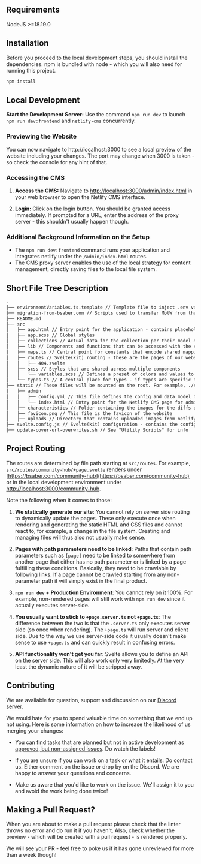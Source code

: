 ## Requirements

NodeJS >=18.19.0

## Installation

Before you proceed to the local development steps, you should install the dependencies. npm is bundled with node - which you will also need for running this project.

```bash
npm install
```

## Local Development

**Start the Development Server:** Use the command `npm run dev` to launch `npm run dev:frontend` and `netlify-cms` concurrently.

### Previewing the Website

You can now navigate to http://localhost:3000 to see a local preview of the website including your changes. The port may change when 3000 is taken - so check the console for any hint of that.

### Accessing the CMS

1. **Access the CMS:** Navigate to [http://localhost:3000/admin/index.html](http://localhost:3000/admin/index.html) in your web browser to open the Netlify CMS interface.

2. **Login:** Click on the login button. You should be granted access immediately. If prompted for a URL, enter the address of the proxy server - this shouldn't usually happen though.

### Additional Background Information on the Setup

- The `npm run dev:frontend` command runs your application and integrates netlify under the `/admin/index.html` routes.
- The CMS proxy server enables the use of the local strategy for content management, directly saving files to the local file system.

## Short File Tree Description

```txt
.
├── environmentVariables.ts.template // Template file to inject .env variables. Will be filled with envsubst in the build step. See "Building Details" for more info.
├── migration-from-bsaber.com // Scripts used to transfer MotW from the old page - can be ignored
├── README.md
├── src
│   ├── app.html // Entry point for the application - contains placeholder for special tags such as <svelte:head> as well
│   ├── app.scss // Global styles
│   ├── collections // Actual data for the collection per their model definiton. One folder = one collection
│   ├── lib // Components and functions that can be accessed with the $lib path
│   ├── maps.ts // Central point for constants that encode shared mappings of all kinds
│   ├── routes // Svelte(kit) routing - these are the pages of our website. See the "Project Routing" section for more details
│   │   ├── 404.svelte
│   ├── scss // Styles that are shared across multiple components
│   │   └── variables.scss // Defines a preset of colors and values to be used uniformly across the project - need a color? Import from here!
│   └── types.ts // A central place for types - if types are specific for a component (or similar) and not shared across the project, put them in the respective component file
├── static // These files will be mounted on the root. For example, ./static/example.jpg will later be accessible under https://bsaber.com/example.jpg
│   ├── admin
│   │   ├── config.yml // This file defines the config and data model for Netlify CMS - if you want to edit, add or remove a collection some changes will happen here
│   │   └── index.html // Entry point for the Netlify CMS page for admins
│   ├── characteristics // Folder containing the images for the diffs on the map cards
│   ├── favicon.png // This file is the favicon of the website
│   ├── uploads // Directory that contains uploaded images from netlify CMS
├── svelte.config.js // Svelte(kit) configuration - contains the configurations for crawling and SSG as well
├── update-cover-url-overwrites.sh // See "Utility Scripts" for info
```

## Project Routing

The routes are determined by file path starting at `src/routes`. For example, [`src/routes/community-hub/+page.svelte`](src/routes/community-hub/+page.svelte) renders under [https://bsaber.com/community-hub](https://bsaber.com/community-hub) or in the local development environment under [http://localhost:3000/community-hub](http://localhost:3000/community-hub).

Note the following when it comes to those:

1. **We statically generate our site**: You cannot rely on server side routing to dynamically update the pages. These only execute once when rendering and generating the static HTML and CSS files and cannot react to, for example, a change in the file system. Creating and managing files will thus also not usually make sense.

2. **Pages with path parameters need to be linked**: Paths that contain path parameters such as `[page]` need to be linked to somewhere from another page that either has no path parameter or is linked by a page fulfilling these conditions. Basically, they need to be crawlable by following links. If a page cannot be crawled starting from any non-parameter path it will simply exist in the final product.

3. **`npm run dev` ≠ Production Environment**: You cannot rely on it 100%. For example, non-rendered pages will still work with `npm run dev` since it actually executes server-side.

4. **You usually want to stick to `+page.server.ts` not `+page.ts`**: The difference between the two is that the `.server.ts` only executes server side (so once when rendering). The `+page.ts` will run server and client side. Due to the way we use server-side code it usually doesn't make sense to use `+page.ts` and can quickly result in confusing errors.

5. **API functionality won't get you far**: Svelte allows you to define an API on the server side. This will also work only very limitedly. At the very least the dynamic nature of it will be stripped away.

## Contributing

We are available for question, support and discussion on our [Discord server](https://discord.gg/VJZHUbt).

We would hate for you to spend valuable time on something that we end up not using. Here is some information on how to increase the likelihood of us merging your changes:

- You can find tasks that are planned but not in active development as [approved, but non-assigned issues](https://github.com/beastsaber/bsaber/issues?q=is%3Aopen+is%3Aissue+label%3Aapproved+no%3Aassignee). Do watch the labels!

- If you are unsure if you can work on a task or what it entails: Do contact us. Either comment on the issue or drop by on the Discord. We are happy to answer your questions and concerns.

- Make us aware that you'd like to work on the issue. We'll assign it to you and avoid the work being done twice!

## Making a Pull Request?

When you are about to make a pull request please check that the linter throws no error and do run it if you haven't. Also, check whether the preview - which will be created with a pull request - is rendered properly.

We will see your PR - feel free to poke us if it has gone unreviewed for more than a week though!
